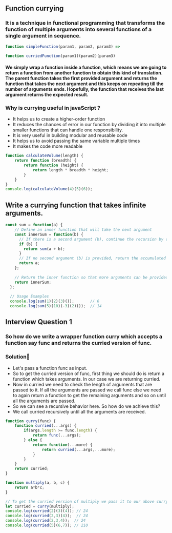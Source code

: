 ## Function currying
### It is a technique in functional programming that transforms the function of multiple arguments into several functions of a single argument in sequence. 

```js
function simpleFunction(param1, param2, param3) =>

function curriedFunction(param1)(param2)(param3)
```

#### We simply wrap a function inside a function, which means we are going to return a function from another function to obtain this kind of translation. The parent function takes the first provided argument and returns the function that takes the next argument and this keeps on repeating till the number of arguments ends. Hopefully, the function that receives the last argument returns the expected result.  


### Why is currying useful in javaScript ?

* It helps us to create a higher-order function
* It reduces the chances of error in our function by dividing it into multiple smaller functions that can handle one responsibility.
* It is very useful in building modular and reusable code
* It helps us to avoid passing the same variable multiple times
* It makes the code more readable

```js
function calculateVolume(length) {
	return function (breadth) {
		return function (height) {
			return length * breadth * height;
		}
	}
}
console.log(calculateVolume(4)(5)(6));
```




## Write a currying function that takes infinite arguments.
```js
const sum = function(a) {
    // Define an inner function that will take the next argument
    const innerSum = function(b) {
      // If there is a second argument (b), continue the recursion by calling sum with the accumulated value
      if (b) {
        return sum(a + b);
      }
      // If no second argument (b) is provided, return the accumulated sum (a)
      return a;
    };
 
    // Return the inner function so that more arguments can be provided
    return innerSum;
  };
 
  // Usage Examples
  console.log(sum(1)(2)(3)());       // 6
  console.log(sum(5)(10)(-3)(2)());  // 14
```




## Interview Question 1

### So how do we write a wrapper function curry which accepts a function say func and returns the curried version of func.

### Solution🚀

* Let's pass a function func as input.
* So to get the curried version of func, first thing we should do is return a function which takes arguments. In our case we are returning curried.
* Now in curried we need to check the length of arguments that are passed to it. If all the arguments are passed we call func else we need to again return a function to get the remaining arguments and so on until all the arguments are passed.
* So we can see a recursive behavior here. So how do we achieve this?
* We call curried recursively until all the arguments are received.

```js
function curry(func) {
    function curried(...args) {
        if(args.length >= func.length) {
            return func(...args);
        } else {
            return function(...more) {
                return curried(...args,...more);
            }
        }
    }
    return curried;
}

function multiply(a, b, c) {
    return a*b*c;
}

// To get the curried version of multiply we pass it to our above curry function.
let curried = curry(multiply);
console.log(curried(2)(3)(4)); // 24
console.log(curried(2,3)(4));  // 24
console.log(curried(2,3,4));  // 24
console.log(curried(5)(6,7)); // 210
```